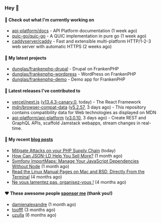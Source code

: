 ### Hey 👋

#### 👷 Check out what I'm currently working on

- [api-platform/docs](https://github.com/api-platform/docs) - API Platform documentation (1 week ago)
- [quic-go/quic-go](https://github.com/quic-go/quic-go) - A QUIC implementation in pure go (1 week ago)
- [caddyserver/caddy](https://github.com/caddyserver/caddy) - Fast and extensible multi-platform HTTP/1-2-3 web server with automatic HTTPS (2 weeks ago)

#### 🌱 My latest projects

- [dunglas/frankenphp-drupal](https://github.com/dunglas/frankenphp-drupal) - Drupal on FrankenPHP
- [dunglas/frankenphp-wordpress](https://github.com/dunglas/frankenphp-wordpress) - WordPress on FrankenPHP
- [dunglas/frankenphp-demo](https://github.com/dunglas/frankenphp-demo) - Demo app for FrankenPHP

#### 🔭 Latest releases I've contributed to

- [vercel/next.js](https://github.com/vercel/next.js) ([v13.4.3-canary.0](https://github.com/vercel/next.js/releases/tag/v13.4.3-canary.0), today) - The React Framework
- [mdn/browser-compat-data](https://github.com/mdn/browser-compat-data) ([v5.2.57](https://github.com/mdn/browser-compat-data/releases/tag/v5.2.57), 3 days ago) - This repository contains compatibility data for Web technologies as displayed on MDN
- [api-platform/api-platform](https://github.com/api-platform/api-platform) ([v3.0.10](https://github.com/api-platform/api-platform/releases/tag/v3.0.10), 3 days ago) - Create REST and GraphQL APIs, scaffold Jamstack webapps, stream changes in real-time.

#### 📜 My recent [blog posts](https://dunglas.fr)

- [Mitigate Attacks on your PHP Supply Chain](https://dunglas.dev/2023/05/mitigate-attacks-on-your-php-supply-chain/) (today)
- [How Can JSON-LD Help You Sell More?](https://dunglas.dev/2023/04/how-can-json-ld-help-you-sell-more/) (1 month ago)
- [Symfony ImportMaps: Manage Your JavaScript Dependencies Without Node](https://dunglas.dev/2023/03/symfony-importmaps-manage-your-javascript-dependencies-without-node/) (1 month ago)
- [Read the Linux Manual Pages on Mac and BSD, Directly From the Terminal](https://dunglas.dev/2022/12/read-the-linux-manual-pages-on-mac-and-bsd-directly-from-the-terminal/) (4 months ago)
- [Ne vous lamentez pas, organisez-vous !](https://dunglas.dev/2022/12/ne-vous-lamentez-pas-organisez-vous/) (4 months ago)

#### ❤️ These awesome people [sponsor me](https://github.com/sponsors/dunglas) (thank you!)

- [damienalexandre](https://github.com/damienalexandre) (1 month ago)
- [toofff](https://github.com/toofff) (3 months ago)
- [uzulla](https://github.com/uzulla) (6 months ago)
